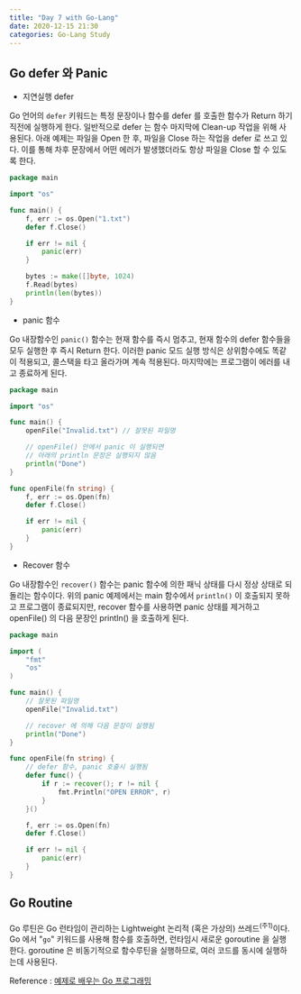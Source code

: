 ```yaml
---
title: "Day 7 with Go-Lang"
date: 2020-12-15 21:30
categories: Go-Lang Study
---
```


## Go defer 와 Panic

- 지연실행 defer

Go 언어의 `defer` 키워드는 특정 문장이나 함수를 defer 를 호출한 함수가 Return 하기 직전에 실행하게 한다. 일반적으로 defer 는 함수 마지막에 Clean-up 작업을 위해 사용된다. 아래 예제는 파일을 Open 한 후, 파일을 Close 하는 작업을 defer 로 쓰고 있다. 이를 통해 차후 문장에서 어떤 에러가 발생했더라도 항상 파일을 Close 할 수 있도록 한다.

```go
package main

import "os"

func main() {
	f, err := os.Open("1.txt")
	defer f.Close()

	if err != nil {
		panic(err)
	}

	bytes := make([]byte, 1024)
	f.Read(bytes)
	println(len(bytes))
}
```

- panic 함수

Go 내장함수인 `panic()` 함수는 현재 함수를 즉시 멈추고, 현재 함수의 defer 함수들을 모두 실행한 후 즉시 Return 한다. 이러한 panic 모드 실행 방식은 상위함수에도 똑같이 적용되고, 콜스택을 타고 올라가며 계속 적용된다. 마지막에는 프로그램이 에러를 내고 종료하게 된다.

```go
package main

import "os"

func main() {
	openFile("Invalid.txt") // 잘못된 파일명

	// openFile() 안에서 panic 이 실행되면
	// 아래의 println 문장은 실행되지 않음
	println("Done")
}

func openFile(fn string) {
	f, err := os.Open(fn)
	defer f.Close()

	if err != nil {
		panic(err)
	}
}
```

- Recover 함수

Go 내장함수인 `recover()` 함수는 panic 함수에 의한 패닉 상태를 다시 정상 상태로 되돌리는 함수이다. 위의 panic 예제에서는 main 함수에서 `println()` 이 호출되지 못하고 프로그램이 종료되지만, recover 함수를 사용하면 panic 상태를 제거하고 openFile() 의 다음 문장인 println() 을 호출하게 된다.

```go
package main

import (
	"fmt"
	"os"
)

func main() {
	// 잘못된 파일명
	openFile("Invalid.txt")

	// recover 에 의해 다음 문장이 실행됨
	println("Done")
}

func openFile(fn string) {
	// defer 함수, panic 호출시 실행됨
	defer func() {
		if r := recover(); r != nil {
			fmt.Println("OPEN ERROR", r)
		}
	}()

	f, err := os.Open(fn)
	defer f.Close()

	if err != nil {
		panic(err)
	}
}
```

## Go Routine

Go 루틴은 Go 런타임이 관리하는 Lightweight 논리적 (혹은 가상의) 쓰레드<sup>(주1)</sup>이다. Go 에서 "`go`" 키워드를 사용해 함수를 호출하면, 런타임시 새로운 goroutine 을 실행한다. goroutine 은 비동기적으로 함수루틴을 실행하므로, 여러 코드를 동시에 실행하는데 사용된다.

Reference : [예제로 배우는 Go 프로그래밍][예제로-배우는-Go-프로그래밍]

[예제로-배우는-Go-프로그래밍]: http://golang.site/
